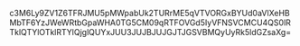 c3M6Ly9ZV1Z6TFRJMU5pMWpabUk2TURrME5qVTVORGxBYUd0aVlXeHBMbTF6YzJWeWRtbGpaWHA0TG5CM09qRTFOVGd5IyVFNSVCMCU4QS0lRTklQTYlOTklRTYlQjglQUYxJUU3JUJBJUJGJTJGSVBMQyUyRk5ldGZsaXg=
